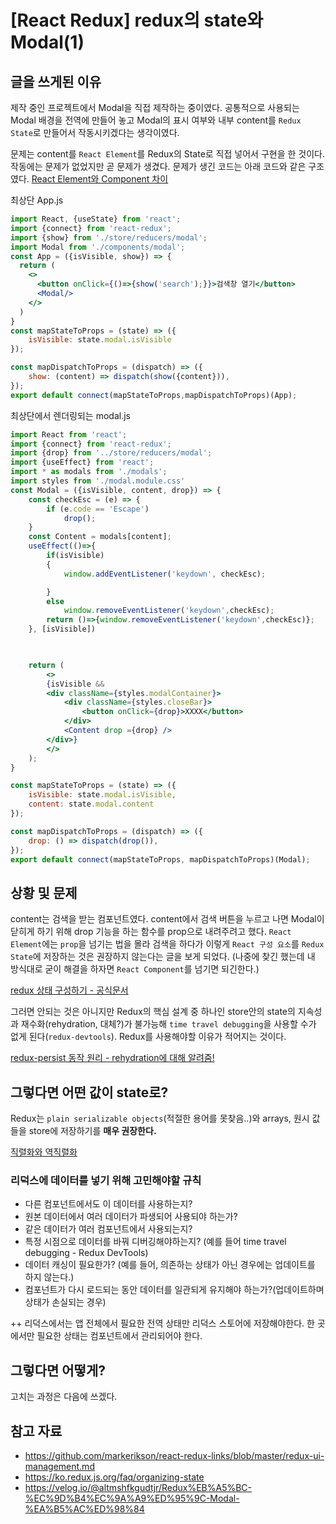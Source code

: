 # [React Redux] redux의 state와 Modal(1)
## 글을 쓰게된 이유
제작 중인 프로젝트에서 Modal을 직접 제작하는 중이였다. 공통적으로 사용되는 Modal 배경을 전역에 만들어 놓고 Modal의 표시 여부와 내부 content를 `Redux State`로 만들어서 작동시키겠다는 생각이였다. 

문제는 content를 `React Element`를 Redux의 State로 직접 넣어서 구현을 한 것이다. 작동에는 문제가 없었지만 곧 문제가 생겼다. 문제가 생긴 코드는 아래 코드와 같은 구조였다. 
[React Element와 Component 차이](https://sambalim.tistory.com/117)

최상단 App.js
```jsx
import React, {useState} from 'react';
import {connect} from 'react-redux';
import {show} from './store/reducers/modal';
import Modal from './components/modal';
const App = ({isVisible, show}) => {
  return (
    <>
      <button onClick={()=>{show('search');}}>검색창 열기</button>
      <Modal/>
    </>
  )
}
const mapStateToProps = (state) => ({
	isVisible: state.modal.isVisible
});

const mapDispatchToProps = (dispatch) => ({
	show: (content) => dispatch(show({content})),
});
export default connect(mapStateToProps,mapDispatchToProps)(App);
```

최상단에서 렌더링되는 modal.js
```jsx
import React from 'react';
import {connect} from 'react-redux';
import {drop} from '../store/reducers/modal';
import {useEffect} from 'react';
import * as modals from './modals';
import styles from './modal.module.css'
const Modal = ({isVisible, content, drop}) => {
	const checkEsc = (e) => {
		if (e.code == 'Escape')
			drop();
	}
	const Content = modals[content];
	useEffect(()=>{
		if(isVisible)
		{
			window.addEventListener('keydown', checkEsc);

		}
		else
			window.removeEventListener('keydown',checkEsc);
		return ()=>{window.removeEventListener('keydown',checkEsc)};
	}, [isVisible])
	


	return (
		<>
		{isVisible &&
		<div className={styles.modalContainer}>
			<div className={styles.closeBar}>
				<button onClick={drop}>XXXX</button>
			</div>
			<Content drop ={drop} />
		</div>}
		</>
	);
}

const mapStateToProps = (state) => ({
	isVisible: state.modal.isVisible,
	content: state.modal.content
});

const mapDispatchToProps = (dispatch) => ({
	drop: () => dispatch(drop()),
});
export default connect(mapStateToProps, mapDispatchToProps)(Modal);
```

## 상황 및 문제
content는 검색을 받는 컴포넌트였다. content에서 검색 버튼을 누르고 나면 Modal이 닫히게 하기 위해 drop 기능을 하는 함수를 prop으로 내려주려고 했다. `React Element`에는 `prop`을 넘기는 법을 몰라 검색을 하다가 이렇게 `React 구성 요소`를 `Redux State`에 저장하는 것은 권장하지 않는다는 글을 보게 되었다. (나중에 찾긴 했는데 내 방식대로 굳이 해결을 하자면 `React Component`를 넘기면 되긴한다.) 

[redux 상태 구성하기 - 공식문서](https://ko.redux.js.org/faq/organizing-state)

그러면 안되는 것은 아니지만 Redux의 핵심 설계 중 하나인 store안의 state의 지속성과 재수화(rehydration, 대체?)가 불가능해 `time travel debugging`을 사용할 수가 없게 된다(`redux-devtools`). Redux를 사용해야할 이유가 적어지는 것이다.

[redux-persist 동작 원리 - rehydration에 대해 알려줌!](https://blog.bam.tech/developer-news/redux-persist-how-it-works-and-how-to-change-the-structure-of-your-persisted-store)

## 그렇다면 어떤 값이 state로?
Redux는 `plain serializable objects`(적절한 용어를 못찾음..)와 arrays, 원시 값들을 store에 저장하기를 **매우 권장한다.**

[직렬화와 역직렬화](https://velog.io/@youngminss/WEB-%EC%A7%81%EB%A0%AC%ED%99%94-%EC%97%AD%EC%A7%81%EB%A0%AC%ED%99%94-JS)

### 리덕스에 데이터를 넣기 위해 고민해야할 규칙
- 다른 컴포넌트에서도 이 데이터를 사용하는지?
- 원본 데이터에서 여러 데이터가 파생되어 사용되야 하는가?
- 같은 데이터가 여러 컴포넌트에서 사용되는지?
- 특정 시점으로 데이터를 바꿔 디버깅해야하는지? (예를 들어 time travel debugging - Redux DevTools)
- 데이터 캐싱이 필요한가? (예를 들어, 의존하는 상태가 아닌 경우에는 업데이트를 하지 않는다.)
- 컴포넌트가 다시 로드되는 동안 데이터를 일관되게 유지해야 하는가?(업데이트하며 상태가 손실되는 경우)
  
++ 리덕스에서는 앱 전체에서 필요한 전역 상태만 리덕스 스토어에 저장해야한다. 한 곳에서만 필요한 상태는 컴포넌트에서 관리되어야 한다.

## 그렇다면 어떻게?
고치는 과정은 다음에 쓰겠다.

## 참고 자료
- https://github.com/markerikson/react-redux-links/blob/master/redux-ui-management.md
- https://ko.redux.js.org/faq/organizing-state
- https://velog.io/@altmshfkgudtjr/Redux%EB%A5%BC-%EC%9D%B4%EC%9A%A9%ED%95%9C-Modal-%EA%B5%AC%ED%98%84
